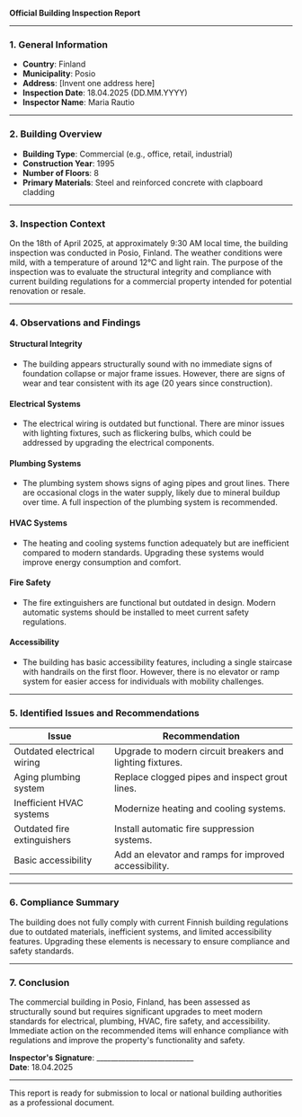 

**Official Building Inspection Report**

---

### 1. General Information  
- **Country**: Finland  
- **Municipality**: Posio  
- **Address**: [Invent one address here]  
- **Inspection Date**: 18.04.2025 (DD.MM.YYYY)  
- **Inspector Name**: Maria Rautio  

---

### 2. Building Overview  
- **Building Type**: Commercial (e.g., office, retail, industrial)  
- **Construction Year**: 1995  
- **Number of Floors**: 8  
- **Primary Materials**: Steel and reinforced concrete with clapboard cladding  

---

### 3. Inspection Context  
On the 18th of April 2025, at approximately 9:30 AM local time, the building inspection was conducted in Posio, Finland. The weather conditions were mild, with a temperature of around 12°C and light rain. The purpose of the inspection was to evaluate the structural integrity and compliance with current building regulations for a commercial property intended for potential renovation or resale.

---

### 4. Observations and Findings  

#### Structural Integrity  
- The building appears structurally sound with no immediate signs of foundation collapse or major frame issues. However, there are signs of wear and tear consistent with its age (20 years since construction).  

#### Electrical Systems  
- The electrical wiring is outdated but functional. There are minor issues with lighting fixtures, such as flickering bulbs, which could be addressed by upgrading the electrical components.  

#### Plumbing Systems  
- The plumbing system shows signs of aging pipes and grout lines. There are occasional clogs in the water supply, likely due to mineral buildup over time. A full inspection of the plumbing system is recommended.  

#### HVAC Systems  
- The heating and cooling systems function adequately but are inefficient compared to modern standards. Upgrading these systems would improve energy consumption and comfort.  

#### Fire Safety  
- The fire extinguishers are functional but outdated in design. Modern automatic systems should be installed to meet current safety regulations.  

#### Accessibility  
- The building has basic accessibility features, including a single staircase with handrails on the first floor. However, there is no elevator or ramp system for easier access for individuals with mobility challenges.  

---

### 5. Identified Issues and Recommendations  

| **Issue**                     | **Recommendation**                                                                 |
|-------------------------------|------------------------------------------------------------------------------------|
| Outdated electrical wiring      | Upgrade to modern circuit breakers and lighting fixtures.                       |
| Aging plumbing system          | Replace clogged pipes and inspect grout lines.                                    |
| Inefficient HVAC systems       | Modernize heating and cooling systems.                                            |
| Outdated fire extinguishers    | Install automatic fire suppression systems.                                      |
| Basic accessibility           | Add an elevator and ramps for improved accessibility.                            |

---

### 6. Compliance Summary  
The building does not fully comply with current Finnish building regulations due to outdated materials, inefficient systems, and limited accessibility features. Upgrading these elements is necessary to ensure compliance and safety standards.

---

### 7. Conclusion  
The commercial building in Posio, Finland, has been assessed as structurally sound but requires significant upgrades to meet modern standards for electrical, plumbing, HVAC, fire safety, and accessibility. Immediate action on the recommended items will enhance compliance with regulations and improve the property's functionality and safety.

**Inspector's Signature**: ___________________________  
**Date**: 18.04.2025  

--- 

This report is ready for submission to local or national building authorities as a professional document.